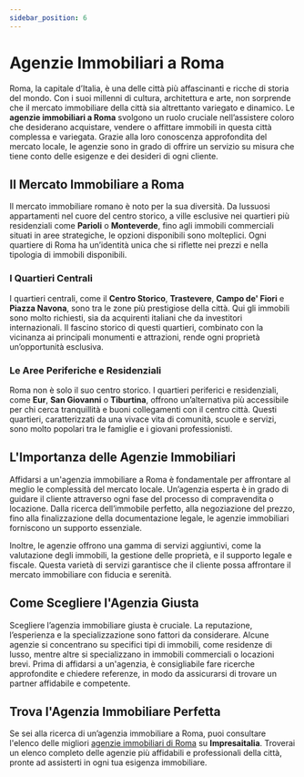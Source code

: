 ```yaml
---
sidebar_position: 6
---
```


# Agenzie Immobiliari a Roma

Roma, la capitale d’Italia, è una delle città più affascinanti e ricche di storia del mondo. Con i suoi millenni di cultura, architettura e arte, non sorprende che il mercato immobiliare della città sia altrettanto variegato e dinamico. Le **agenzie immobiliari a Roma** svolgono un ruolo cruciale nell’assistere coloro che desiderano acquistare, vendere o affittare immobili in questa città complessa e variegata. Grazie alla loro conoscenza approfondita del mercato locale, le agenzie sono in grado di offrire un servizio su misura che tiene conto delle esigenze e dei desideri di ogni cliente.

## Il Mercato Immobiliare a Roma

Il mercato immobiliare romano è noto per la sua diversità. Da lussuosi appartamenti nel cuore del centro storico, a ville esclusive nei quartieri più residenziali come **Parioli** o **Monteverde**, fino agli immobili commerciali situati in aree strategiche, le opzioni disponibili sono molteplici. Ogni quartiere di Roma ha un’identità unica che si riflette nei prezzi e nella tipologia di immobili disponibili.

### I Quartieri Centrali

I quartieri centrali, come il **Centro Storico**, **Trastevere**, **Campo de' Fiori** e **Piazza Navona**, sono tra le zone più prestigiose della città. Qui gli immobili sono molto richiesti, sia da acquirenti italiani che da investitori internazionali. Il fascino storico di questi quartieri, combinato con la vicinanza ai principali monumenti e attrazioni, rende ogni proprietà un’opportunità esclusiva.

### Le Aree Periferiche e Residenziali

Roma non è solo il suo centro storico. I quartieri periferici e residenziali, come **Eur**, **San Giovanni** o **Tiburtina**, offrono un’alternativa più accessibile per chi cerca tranquillità e buoni collegamenti con il centro città. Questi quartieri, caratterizzati da una vivace vita di comunità, scuole e servizi, sono molto popolari tra le famiglie e i giovani professionisti.

## L'Importanza delle Agenzie Immobiliari

Affidarsi a un'agenzia immobiliare a Roma è fondamentale per affrontare al meglio le complessità del mercato locale. Un’agenzia esperta è in grado di guidare il cliente attraverso ogni fase del processo di compravendita o locazione. Dalla ricerca dell’immobile perfetto, alla negoziazione del prezzo, fino alla finalizzazione della documentazione legale, le agenzie immobiliari forniscono un supporto essenziale.

Inoltre, le agenzie offrono una gamma di servizi aggiuntivi, come la valutazione degli immobili, la gestione delle proprietà, e il supporto legale e fiscale. Questa varietà di servizi garantisce che il cliente possa affrontare il mercato immobiliare con fiducia e serenità.

## Come Scegliere l'Agenzia Giusta

Scegliere l’agenzia immobiliare giusta è cruciale. La reputazione, l’esperienza e la specializzazione sono fattori da considerare. Alcune agenzie si concentrano su specifici tipi di immobili, come residenze di lusso, mentre altre si specializzano in immobili commerciali o locazioni brevi. Prima di affidarsi a un'agenzia, è consigliabile fare ricerche approfondite e chiedere referenze, in modo da assicurarsi di trovare un partner affidabile e competente.

## Trova l'Agenzia Immobiliare Perfetta

Se sei alla ricerca di un’agenzia immobiliare a Roma, puoi consultare l'elenco delle migliori [agenzie immobiliari di Roma](https://www.impresaitalia.info/7031/1/agenzie-immobiliari/roma.aspx) su **Impresaitalia**. Troverai un elenco completo delle agenzie più affidabili e professionali della città, pronte ad assisterti in ogni tua esigenza immobiliare.


